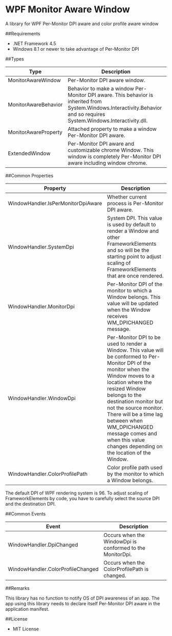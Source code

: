 ﻿WPF Monitor Aware Window
========================

A library for WPF Per-Monitor DPI aware and color profile aware window

##Requirements

 * .NET Framework 4.5
 * Windows 8.1 or newer to take advantage of Per-Monitor DPI

##Types

| Type                 | Description                                                                                                                                                              |
|----------------------|--------------------------------------------------------------------------------------------------------------------------------------------------------------------------|
| MonitorAwareWindow   | Per-Monitor DPI aware window.                                                                                                                                            |
| MonitorAwareBehavior | Behavior to make a window Per-Monitor DPI aware. This behavior is inherited from System.Windows.Interactivity.Behavior and so requires System.Windows.Interactivity.dll. |
| MonitorAwareProperty | Attached property to make a window Per-Monitor DPI aware.                                                                                                                |
| ExtendedWindow       | Per-Monitor DPI aware and customizable chrome Window. This window is completely Per-Monitor DPI aware including window chrome.                                           |

##Common Properties

| Property                           | Description                                                                                                                                                                                                                                                                                                                                                                      |
|------------------------------------|----------------------------------------------------------------------------------------------------------------------------------------------------------------------------------------------------------------------------------------------------------------------------------------------------------------------------------------------------------------------------------|
| WindowHandler.IsPerMonitorDpiAware | Whether current process is Per-Monitor DPI aware.                                                                                                                                                                                                                                                                                                                                |
| WindowHandler.SystemDpi            | System DPI. This value is used by default to render a Window and other FrameworkElements and so will be the starting point to adjust scaling of FrameworkElements that are once rendered.                                                                                                                                                                                        |
| WindowHandler.MonitorDpi           | Per-Monitor DPI of the monitor to which a Window belongs. This value will be updated when the Window receives WM_DPICHANGED message.                                                                                                                                                                                                                                             |
| WindowHandler.WindowDpi            | Per-Monitor DPI to be used to render a Window. This value will be conformed to Per-Monitor DPI of the monitor when the Window moves to a location where the resized Window belongs to the destination monitor but not the source monitor. There will be a time lag between when WM_DPICHANGED message comes and when this value changes depending on the location of the Window. |
| WindowHandler.ColorProfilePath     | Color profile path used by the monitor to which a Window belongs.                                                                                                                                                                                                                                                                                                                |

The default DPI of WPF rendering system is 96. To adjust scaling of FrameworkElements by code, you have to carefully select the source DPI and the destination DPI.

##Common Events

| Event                             | Description                                               |
|-----------------------------------|-----------------------------------------------------------|
| WindowHandler.DpiChanged          | Occurs when the WindowDpi is conformed to the MonitorDpi. |
| WindowHandler.ColorProfileChanged | Occurs when the ColorProfilePath is changed.              |

##Remarks

This library has no function to notify OS of DPI awareness of an app. The app using this library needs to declare itself Per-Monitor DPI aware in the application manifest.

##License

 - MIT License
